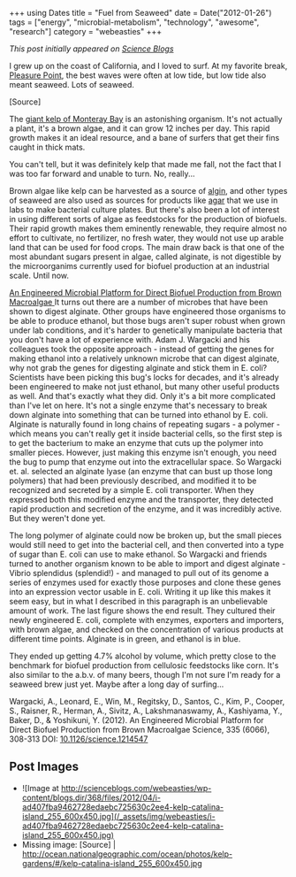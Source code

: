 +++
using Dates
title = "Fuel from Seaweed"
date = Date("2012-01-26")
tags = ["energy", "microbial-metabolism", "technology", "awesome", "research"]
category = "webeasties"
+++

_This post initially appeared on [Science Blogs](http://scienceblogs.com/webeasties)_

I grew up on the coast of California, and I loved to surf. At my favorite break, [Pleasure Point](http://en.wikipedia.org/wiki/Pleasure_Point,_Santa_Cruz,_California), the best waves were often at low tide, but low tide also meant seaweed. Lots of seaweed. 

[Source]

The [giant kelp of Monteray Bay](http://www.montereybayaquarium.org/animals/AnimalDetails.aspx?enc=VsGX+Lst7QYHpwOfiv1R9w==) is an astonishing organism. It's not actually a plant, it's a brown algae, and it can grow 12 inches per day. This rapid growth makes it an ideal resource, and a bane of surfers that get their fins caught in thick mats.

You can't tell, but it was definitely kelp that made me fall, not the fact that I was too far forward and unable to turn. No, really...

Brown algae like kelp can be harvested as a source of [algin](http://en.wikipedia.org/wiki/Alginic_acid), and other types of seaweed are also used as sources for products like [agar](http://en.wikipedia.org/wiki/Agar_agar) that we use in labs to make bacterial culture plates. 
But there's also been a lot of interest in using different sorts of algae as feedstocks for the production of biofuels. Their rapid growth makes them eminently renewable, they require almost no effort to cultivate, no fertilizer, no fresh water, they would not use up arable land that can be used for food crops. The main draw back is that one of the most abundant sugars present in algae, called alginate, is not digestible by the microorganims currently used for biofuel production at an industrial scale. Until now.

[An Engineered Microbial Platform for Direct Biofuel Production from Brown Macroalgae
](www.ncbi.nlm.nih.gov/pubmed?term=22267807)
It turns out there are a number of microbes that have been shown to digest alginate. Other groups have engineered those organisms to be able to produce ethanol, but those bugs aren't super robust when grown under lab conditions, and it's harder to genetically manipulate bacteria that you don't have a lot of experience with. Adam J. Wargacki and his colleagues took the opposite approach - instead of getting the genes for making ethanol into a relatively unknown microbe that can digest alginate, why not grab the genes for digesting alginate and stick them in E. coli? Scientists have been picking this bug's locks for decades, and it's already been engineered to make not just ethanol, but many other useful products as well. 
And that's exactly what they did. Only it's a bit more complicated than I've let on here. It's not a single enzyme that's necessary to break down alginate into something that can be turned into ethanol by E. coli. Alginate is naturally found in long chains of repeating sugars - a polymer - which means you can't really get it inside bacterial cells, so the first step is to get the bacterium to make an enzyme that cuts up the polymer into smaller pieces. However, just making this enzyme isn't enough, you need the bug to pump that enzyme out into the extracellular space. 
So Wargacki et. al. selected an alginate lyase (an enzyme that can bust up those long polymers) that had been previously described, and modified it to be recognized and secreted by a simple E. coli transporter. When they expressed both this modified enzyme and the transporter, they detected rapid production and secretion of the enzyme, and it was incredibly active. But they weren't done yet.

The long polymer of alginate could now be broken up, but the small pieces would still need to get into the bacterial cell, and then converted into a type of sugar than E. coli can use to make ethanol. So Wargacki and friends turned to another organism known to be able to import and digest alginate - Vibrio splendidus (splendid!) - and managed to pull out of its genome a series of enzymes used for exactly those purposes and clone these genes into an expression vector usable in E. coli. Writing it up like this makes it seem easy, but in what I described in this paragraph is an unbelievable amount of work. 
The last figure shows the end result. They cultured their newly engineered E. coli, complete with enzymes, exporters and importers, with brown algae, and checked on the concentration of various products at different time points. Alginate is in green, and ethanol is in blue.

They ended up getting 4.7% alcohol by volume, which pretty close to the benchmark for biofuel production from cellulosic feedstocks like corn. It's also similar to the a.b.v. of many beers, though I'm not sure I'm ready for a seaweed brew just yet. Maybe after a long day of surfing...

Wargacki, A., Leonard, E., Win, M., Regitsky, D., Santos, C., Kim, P., Cooper, S., Raisner, R., Herman, A., Sivitz, A., Lakshmanaswamy, A., Kashiyama, Y., Baker, D., & Yoshikuni, Y. (2012). An Engineered Microbial Platform for Direct Biofuel Production from Brown Macroalgae Science, 335 (6066), 308-313 DOI: [10.1126/science.1214547](review)

      
  

 ## Post Images

- ![Image at http://scienceblogs.com/webeasties/wp-content/blogs.dir/368/files/2012/04/i-ad407fba9462728edaebc725630c2ee4-kelp-catalina-island_255_600x450.jpg](/_assets/img/webeasties/i-ad407fba9462728edaebc725630c2ee4-kelp-catalina-island_255_600x450.jpg)
- Missing image: [Source] | http://ocean.nationalgeographic.com/ocean/photos/kelp-gardens/#/kelp-catalina-island_255_600x450.jpg

